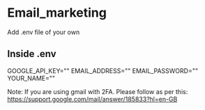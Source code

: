 # Email_marketing
 Add .env file of your own
## Inside .env
GOOGLE_API_KEY=""
EMAIL_ADDRESS=""
EMAIL_PASSWORD=""
YOUR_NAME=""

Note: If you are using gmail with 2FA. Please follow as per this: https://support.google.com/mail/answer/185833?hl=en-GB
